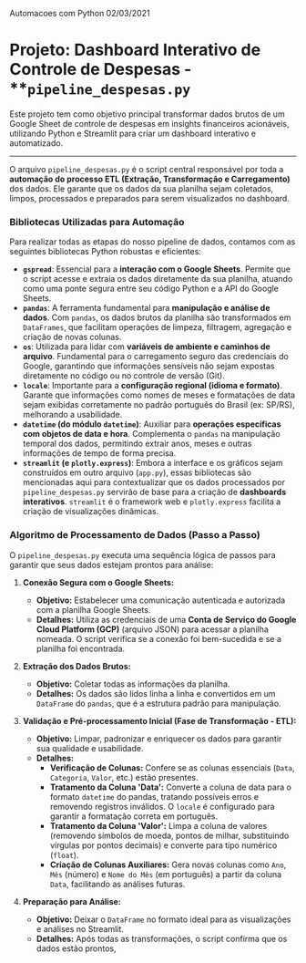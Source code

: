
Automacoes com Python 02/03/2021

# Projeto: Dashboard Interativo de Controle de Despesas - **`pipeline_despesas.py`

Este projeto tem como objetivo principal transformar dados brutos de um Google Sheet de controle de despesas em insights financeiros acionáveis, utilizando Python e Streamlit para criar um dashboard interativo e automatizado.

---

O arquivo `pipeline_despesas.py` é o script central responsável por toda a **automação do processo ETL (Extração, Transformação e Carregamento)** dos dados. Ele garante que os dados da sua planilha sejam coletados, limpos, processados e preparados para serem visualizados no dashboard.

### **Bibliotecas Utilizadas para Automação**

Para realizar todas as etapas do nosso pipeline de dados, contamos com as seguintes bibliotecas Python robustas e eficientes:

* **`gspread`**: Essencial para a **interação com o Google Sheets**. Permite que o script acesse e extraia os dados diretamente da sua planilha, atuando como uma ponte segura entre seu código Python e a API do Google Sheets.
* **`pandas`**: A ferramenta fundamental para **manipulação e análise de dados**. Com `pandas`, os dados brutos da planilha são transformados em `DataFrames`, que facilitam operações de limpeza, filtragem, agregação e criação de novas colunas.
* **`os`**: Utilizada para lidar com **variáveis de ambiente e caminhos de arquivo**. Fundamental para o carregamento seguro das credenciais do Google, garantindo que informações sensíveis não sejam expostas diretamente no código ou no controle de versão (Git).
* **`locale`**: Importante para a **configuração regional (idioma e formato)**. Garante que informações como nomes de meses e formatações de data sejam exibidas corretamente no padrão português do Brasil (ex: SP/RS), melhorando a usabilidade.
* **`datetime` (do módulo `datetime`)**: Auxiliar para **operações específicas com objetos de data e hora**. Complementa o `pandas` na manipulação temporal dos dados, permitindo extrair anos, meses e outras informações de tempo de forma precisa.
* **`streamlit` (e `plotly.express`)**: Embora a interface e os gráficos sejam construídos em outro arquivo (`app.py`), essas bibliotecas são mencionadas aqui para contextualizar que os dados processados por `pipeline_despesas.py` servirão de base para a criação de **dashboards interativos**. `streamlit` é o framework web e `plotly.express` facilita a criação de visualizações dinâmicas.

### **Algoritmo de Processamento de Dados (Passo a Passo)**

O `pipeline_despesas.py` executa uma sequência lógica de passos para garantir que seus dados estejam prontos para análise:

1.  **Conexão Segura com o Google Sheets:**
    * **Objetivo:** Estabelecer uma comunicação autenticada e autorizada com a planilha Google Sheets.
    * **Detalhes:** Utiliza as credenciais de uma **Conta de Serviço do Google Cloud Platform (GCP)** (arquivo JSON) para acessar a planilha nomeada. O script verifica se a conexão foi bem-sucedida e se a planilha foi encontrada.

2.  **Extração dos Dados Brutos:**
    * **Objetivo:** Coletar todas as informações da planilha.
    * **Detalhes:** Os dados são lidos linha a linha e convertidos em um `DataFrame` do `pandas`, que é a estrutura padrão para manipulação.

3.  **Validação e Pré-processamento Inicial (Fase de Transformação - ETL):**
    * **Objetivo:** Limpar, padronizar e enriquecer os dados para garantir sua qualidade e usabilidade.
    * **Detalhes:**
        * **Verificação de Colunas:** Confere se as colunas essenciais (`Data`, `Categoria`, `Valor`, etc.) estão presentes.
        * **Tratamento da Coluna 'Data':** Converte a coluna de data para o formato `datetime` do pandas, tratando possíveis erros e removendo registros inválidos. O `locale` é configurado para garantir a formatação correta em português.
        * **Tratamento da Coluna 'Valor':** Limpa a coluna de valores (removendo símbolos de moeda, pontos de milhar, substituindo vírgulas por pontos decimais) e converte para tipo numérico (`float`).
        * **Criação de Colunas Auxiliares:** Gera novas colunas como `Ano`, `Mês` (número) e `Nome do Mês` (em português) a partir da coluna `Data`, facilitando as análises futuras.

4.  **Preparação para Análise:**
    * **Objetivo:** Deixar o `DataFrame` no formato ideal para as visualizações e análises no Streamlit.
    * **Detalhes:** Após todas as transformações, o script confirma que os dados estão prontos,


